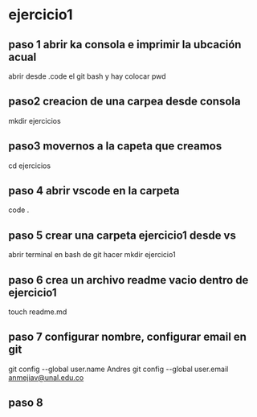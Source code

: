 # ejercicio1
## paso 1 abrir ka consola e imprimir la ubcación acual
abrir desde .code el git bash y hay colocar
pwd
## paso2 creacion de una carpea desde consola
mkdir ejercicios
## paso3 movernos a la capeta que creamos
cd ejercicios
## paso 4 abrir vscode en la carpeta
code .
## paso 5 crear una carpeta ejercicio1 desde vs
abrir terminal en bash de git hacer mkdir ejercicio1
## paso 6 crea un archivo readme vacio dentro de ejercicio1
touch readme.md
## paso 7 configurar nombre, configurar email en git
git config --global user.name Andres
git config --global user.email anmejiav@unal.edu.co
## paso 8 
